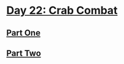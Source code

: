 # [Day 22: Crab Combat](https://adventofcode.com/2020/day/22)

## [Part One](https://adventofcode.com/2020/day/22#part1)

## [Part Two](https://adventofcode.com/2020/day/22#part2)

